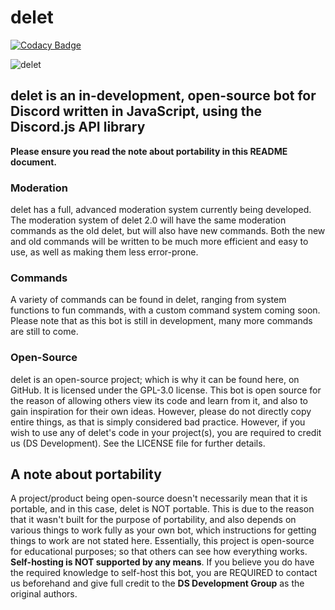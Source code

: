 # delet

[![Codacy Badge](https://api.codacy.com/project/badge/Grade/4095a9a01d8445939612d31b6283e6fd)](https://app.codacy.com/app/suvanl/delet-2.0?utm_source=github.com&utm_medium=referral&utm_content=DS-Development/delet-2.0&utm_campaign=badger)

![delet](https://vgy.me/CbTKs9.png "delet Logo")
## delet is an in-development, open-source bot for Discord written in JavaScript, using the Discord.js API library

**Please ensure you read the note about portability in this README document.**

### Moderation
delet has a full, advanced moderation system currently being developed. The moderation system of delet 2.0 will have the same moderation commands as the old delet, but will also have new commands. Both the new and old commands will be written to be much more efficient and easy to use, as well as making them less error-prone.

### Commands
A variety of commands can be found in delet, ranging from system functions to fun commands, with a custom command system coming soon. Please note that as this bot is still in development, many more commands are still to come.

### Open-Source
delet is an open-source project; which is why it can be found here, on GitHub. It is licensed under the GPL-3.0 license. This bot is open source for the reason of allowing others view its code and learn from it, and also to gain inspiration for their own ideas. However, please do not directly copy entire things, as that is simply considered bad practice.
However, if you wish to use any of delet's code in your project(s), you are required to credit us (DS Development). See the LICENSE file for further details.

## A note about portability
A project/product being open-source doesn't necessarily mean that it is portable, and in this case, delet is NOT portable. This is due to the reason that it wasn't built for the purpose of portability, and also depends on various things to work fully as your own bot, which instructions for getting things to work are not stated here. Essentially, this project is open-source for educational purposes; so that others can see how everything works. **Self-hosting is NOT supported by any means**.
If you believe you do have the required knowledge to self-host this bot, you are REQUIRED to contact us beforehand and give full credit to the **DS Development Group** as the original authors.
